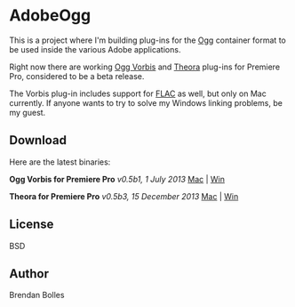 AdobeOgg
========

This is a project where I'm building plug-ins for the [Ogg](http://www.xiph.org/ogg/) container format to be used inside the various Adobe applications.

Right now there are working [Ogg Vorbis](http://www.vorbis.com/) and [Theora](http://www.theora.org/) plug-ins for Premiere Pro, considered to be a beta release.

The Vorbis plug-in includes support for [FLAC](http://xiph.org/flac/) as well, but only on Mac currently. If anyone wants to try to solve my Windows linking problems, be my guest.


Download
--------
Here are the latest binaries:

**Ogg Vorbis for Premiere Pro** _v0.5b1, 1 July 2013_
[Mac](http://www.fnordware.com/downloads/Ogg_v0.5b1_mac.zip) | [Win](http://www.fnordware.com/downloads/Ogg_v0.5b1_win.zip)

**Theora for Premiere Pro** _v0.5b3, 15 December 2013_
[Mac](http://www.fnordware.com/downloads/Theora_v0.5b3_mac.zip) | [Win](http://www.fnordware.com/downloads/Theora_v0.5b3_win.zip)


License
-------
BSD


Author
------
Brendan Bolles